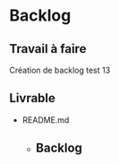 # Backlog 
 
## Travail à faire 
    
Création de backlog test 13

## Livrable 
 
- README.md
  - ## Backlog